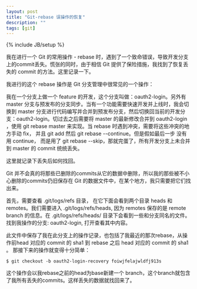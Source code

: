 ```yaml
---
layout: post
title: "Git-rebase 误操作的恢复"
description: ""
tags: [git]
---
```

{% include JB/setup %}

我在进行一个 Git 的常用操作 - rebase 时，遇到了一个致命错误，导致开发分支上的commit丢失。慌张的同时，由于相信 Git 提供了保险措施，我找到了恢复丢失的 commit 的方法。这里记录一下。

我进行的这个 rebase 操作是 Git 分支管理中很常见的一个操作：

我在一个分支上做一个 feature 的开发，这个分支叫做：oauth2-login。另外有 master 分支与预发布的分支同步。当有一个功能需要快速开发并上线时，我会切换到 master 分支进行代码编写并合并到预发布分支，然后切换回当前的开发分支：oauth2-login。切过去之后需要将 master 的最新修改合并到 oauth2-login ，使用 git rebase master 来实现。当 rebase 时遇到冲突，需要将这些冲突的地方手动 fix， 并且 git add 然后 git rebase --continue。但是假如最后一步 没有用 continue， 而是用了 git rebase --skip，那就完蛋了，所有开发分支上未合并到 master 的 commit 统统丢失。

这里就记录下丢失后如何找回。

Git 并不会真的将那些已删除的commits从它的数据中删除，所以我的那些被不小心删除的commits仍旧保存在 Git 的数据文件中，在某个地方，我只需要把它们找出来。

首先，需要查看 .git/logs/refs 目录， 在它下面会看到两个目录 heads 和 remotes。我们需要进入 .git/logs/refs/heads, 因为 remotes 保存的是 remote branch 的信息。在 .git/logs/refs/heads/ 目录下会看到一些和分支同名的文件。找到我操作的分支: oauth2-login, 打开查看其中内容。

此文件中保存了我在此分支上的操作记录，也包括了我最近的那次rebase，从操作前head 对应的 commit 的 sha1 到 rebase 之后 head 对应的 commit 的 sha1 。
那接下来的操作就变得十分简单：

    $ git checkout -b oauth2-login-recovery foiwjfelajwldfj913s

这个操作会以我rebase之前的head为base新建一个 branch，这个branch就包含了我所有丢失的commits。这样丢失的数据就找回来了。
